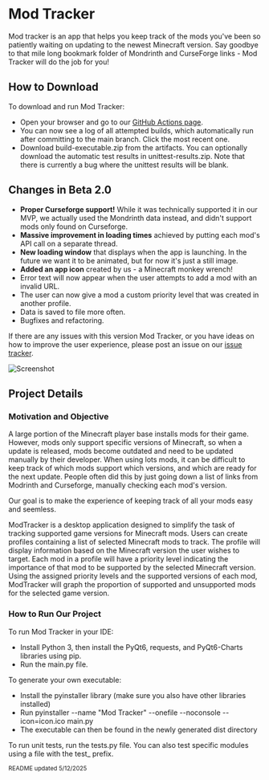 # Mod Tracker

Mod tracker is an app that helps you keep track of the mods you've been so patiently waiting on updating to the newest Minecraft version. Say goodbye to that mile long bookmark folder of Mondrinth and CurseForge links - Mod Tracker will do the job for you!

## How to Download

To download and run Mod Tracker:
- Open your browser and go to our [GitHub Actions page](https://github.com/BigBoland41/ModTracker/actions/workflows/build-test.yml).
- You can now see a log of all attempted builds, which automatically run after committing to the main branch. Click the most recent one.
- Download build-executable.zip from the artifacts.
You can optionally download the automatic test results in unittest-results.zip. Note that there is currently a bug where the unittest results will be blank.

## Changes in Beta 2.0
- **Proper Curseforge support!** While it was technically supported it in our MVP, we actually used the Mondrinth data instead, and didn't support mods only found on Curseforge.
- **Massive improvement in loading times** achieved by putting each mod's API call on a separate thread.
- **New loading window** that displays when the app is launching. In the future we want it to be animated, but for now it's just a still image.
- **Added an app icon** created by us - a Minecraft monkey wrench!
- Error text will now appear when the user attempts to add a mod with an invalid URL.
- The user can now give a mod a custom priority level that was created in another profile.
- Data is saved to file more often.
- Bugfixes and refactoring.

If there are any issues with this version Mod Tracker, or you have ideas on how to improve the user experience, please post an issue on our [issue tracker](https://github.com/BigBoland41/ModTracker/issues).

![Screenshot](https://media.discordapp.net/attachments/1279545631622299680/1371555996832370729/image.png?ex=6823908f&is=68223f0f&hm=1d20fbe2de4e46522b8896018b1172baba9dcd9f734e3e3bdd8b97f16b2f9e9d&=&format=webp&quality=lossless&width=1593&height=856)

## Project Details

### Motivation and Objective

A large portion of the Minecraft player base installs mods for their game. However, mods only support specific versions of Minecraft, so when a update is released, mods become outdated and need to be updated manually by their developer. When using lots mods, it can be difficult to keep track of which mods support which versions, and which are ready for the next update. People often did this by just going down a list of links from Modrinth and Curseforge, manually checking each mod's version.

Our goal is to make the experience of keeping track of all your mods easy and seemless.

ModTracker is a desktop application designed to simplify the task of tracking supported game versions for Minecraft mods. Users can create profiles containing a list of selected Minecraft mods to track. The profile will display information based on the Minecraft version the user wishes to target. Each mod in a profile will have a priority level indicating the importance of that mod to be supported by the selected Minecraft version. Using the assigned priority levels and the supported versions of each mod, ModTracker will graph the proportion of supported and unsupported mods for the selected game version.

### How to Run Our Project

To run Mod Tracker in your IDE:
- Install Python 3, then install the PyQt6, requests, and PyQt6-Charts libraries using pip.
- Run the main.py file.

To generate your own executable:
- Install the pyinstaller library (make sure you also have other libraries installed)
- Run pyinstaller --name "Mod Tracker" --onefile --noconsole --icon=icon.ico main.py
- The executable can then be found in the newly generated dist directory

To run unit tests, run the tests.py file. You can also test specific modules using a file with the test_ prefix.

<sup> README updated 5/12/2025